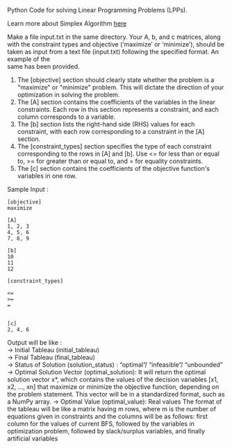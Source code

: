 Python Code for solving Linear Programming Problems (LPPs).

Learn more about Simplex Algorithm [here](https://www.jeremykun.com/2014/12/01/linear-programming-and-the-simplex-algorithm/)

Make a file input.txt in the same directory.
Your A, b, and c matrices, along with the constraint types and objective (‘maximize’ or ‘minimize’), 
should be taken as input from a text file (input.txt) following the specified format. An example of the  
same has been provided.  
1. The [objective] section should clearly state whether the problem is a "maximize" or 
"minimize" problem. This will dictate the direction of your optimization in solving the problem.  
2. The [A] section contains the coefficients of the variables in the linear constraints. Each row in 
this section represents a constraint, and each column corresponds to a variable.  
3. The [b] section lists the right-hand side (RHS) values for each constraint, with each row 
corresponding to a constraint in the [A] section.  
4. The [constraint_types] section specifies the type of each constraint corresponding to the rows 
in [A] and [b]. Use <= for less than or equal to, >= for greater than or equal to, and = for equality 
constraints.  
5.  The [c] section contains the coefficients of the objective function's variables in one row.

Sample Input :  
```
[objective]
maximize

[A]  
1, 2, 3  
4, 5, 6  
7, 8, 9  
  
[b]  
10  
11  
12  
  
[constraint_types]

<=  
>=  
=

  
[c]  
2, 4, 6
```  

Output will be like :  
-> Initial Tableau (initial_tableau)  
-> Final Tableau (final_tableau)  
-> Status of Solution (solution_status) : “optimal”/ “infeasible”/ “unbounded”  
-> Optimal Solution Vector (optimal_solution): It will return the optimal solution 
vector x*, which contains the values of the decision variables [x1, x2, ..., xn] that maximize or 
minimize the objective function, depending on the problem statement. This vector will be 
in a standardized format, such as a NumPy array.
-> Optimal Value (optimal_value): Real values
The format of the tableau will be like a matrix having m rows, where m is the number of equations 
given in constraints and the columns will be as follows: first column for the values of current BFS, 
followed by the variables in optimization problem, followed by slack/surplus variables, and finally 
artificial variables
